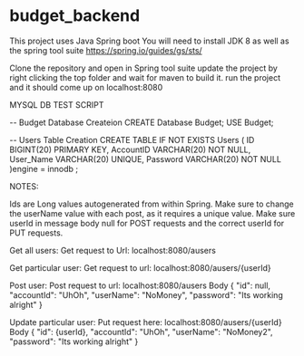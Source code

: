 # budget_backend

This project uses Java Spring boot
You will need to install JDK 8 as well as the spring tool suite
https://spring.io/guides/gs/sts/

Clone the repository and open in Spring tool suite update the project by right clicking the top folder and wait for maven to build it.
run the project and it should come up on localhost:8080

MYSQL DB TEST SCRIPT

-- Budget Database Createion
CREATE Database Budget;
USE Budget;

-- Users Table Creation
CREATE TABLE IF NOT EXISTS Users (
	ID BIGINT(20) PRIMARY KEY,
	AccountID VARCHAR(20) NOT NULL,
	User_Name VARCHAR(20) UNIQUE,
	Password VARCHAR(20) NOT NULL
)engine = innodb ;




NOTES:

Ids are Long values autogenerated from within Spring.
Make sure to change the userName value with each post, as it requires a unique value. 
Make sure userId in message body null for POST requests and the correct userId for PUT requests.


Get all users:
  Get request to Url: localhost:8080/ausers

Get particular user:
  Get request to url: localhost:8080/ausers/{userId}

Post user: 
  Post request to url: localhost:8080/ausers
  Body
  {
	  "id": null,
	  "accountId": "UhOh",
	  "userName": "NoMoney",
	  "password": "Its working alright"
  }

Update particular user: 
  Put request here: localhost:8080/ausers/{userId}
  Body
  {
	  "id": {userId},
	  "accountId": "UhOh",
	  "userName": "NoMoney2",
	  "password": "Its working alright"
  }
